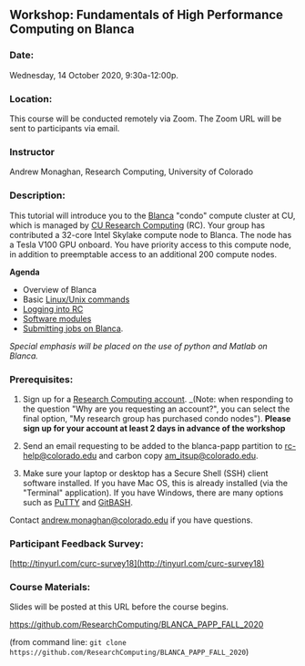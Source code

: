 ## Workshop: Fundamentals of High Performance Computing on Blanca

### Date: 
Wednesday, 14 October 2020, 9:30a-12:00p.

### Location: 
This course will be conducted remotely via Zoom. The Zoom URL will be sent to participants via email.

### Instructor 
Andrew Monaghan, Research Computing, University of Colorado

### Description: 
This tutorial will introduce you to the [Blanca](https://curc.readthedocs.io/en/latest/access/blanca.html) "condo" compute cluster at CU, which is managed by [CU Research Computing](https://www.colorado.edu/rc/) (RC). Your group has contributed a 32-core Intel Skylake compute node to Blanca. The node has a Tesla V100 GPU onboard. You have priority access to this compute node, in addition to preemptable access to an additional 200 compute nodes. 

__Agenda__
* Overview of Blanca
* Basic [Linux/Unix commands](http://www.ee.surrey.ac.uk/Teaching/Unix/)
* [Logging into RC](https://curc.readthedocs.io/en/latest/access/logging-in.html) 
* [Software modules](https://curc.readthedocs.io/en/latest/compute/modules.html)
* [Submitting jobs on Blanca](https://curc.readthedocs.io/en/latest/access/blanca.html#examples). 

_Special emphasis will be placed on the use of python and Matlab on Blanca._

### Prerequisites: 

1) Sign up for a [Research Computing account](https://rcamp.rc.colorado.edu/accounts/account-request/create/verify/ucb).  _(Note: when responding to the question "Why are you requesting an account?", you can select the final option, "My research group has purchased condo nodes"). __Please sign up for your account at least 2 days in advance of the workshop__  

2) Send an email requesting to be added to the blanca-papp partition to rc-help@colorado.edu and carbon copy am_itsup@colorado.edu.

3) Make sure your laptop or desktop has a Secure Shell (SSH) client software installed.  If you have Mac OS, this is already installed (via the "Terminal" application).  If you have Windows, there are many options such as [PuTTY](https://www.putty.org) and [GitBASH](https://gitforwindows.org).  

Contact andrew.monaghan@colorado.edu if you have questions.  

### Participant Feedback Survey: 
[http://tinyurl.com/curc-survey18](http://tinyurl.com/curc-survey18)

### Course Materials: 
Slides will be posted at this URL before the course begins.

https://github.com/ResearchComputing/BLANCA_PAPP_FALL_2020

(from command line: `git clone https://github.com/ResearchComputing/BLANCA_PAPP_FALL_2020`)
